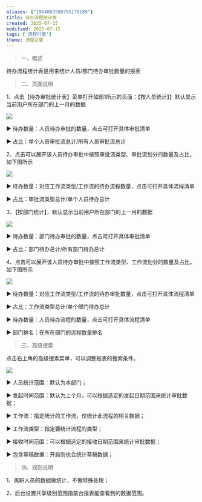 ```yaml
---
aliases: ["1964803508795179189"]
title: 待办流程统计表
created: 2025-07-15
modified: 2025-07-15
tags: ['流程引擎']
theme: 流程引擎
---
```


> 一、概述

待办流程统计表是用来统计人员/部门待办审批数量的报表

> 二、页面说明

1、点击【待办审批统计表】菜单打开如图1所示的页面：【按人员统计】】默认显示当前用户所在部门的上一月的数据

![](452efff0030024d3175ce81deb17cca9.jpg)

▶ 待办数量：人员待办审批的数量，点击可打开具体审批清单

▶ 占比：单个人员审批流总计/所有人员审批流总计

2、点击可以展开该人员待办审批中按照审批流类型、审批流划分的数量及占比，如下图所示

![](967b7877fc08d7b6715618f9e1be2c63.jpg)

▶ 待办数量：对应工作流类型/工作流的待办流程数量，点击可打开具体流程清单

▶ 占比：审批流类型总计/单个人员待办总计

3、【按部门统计】，默认显示当前用户所在部门的上一月的数据

![](4aa85a3faefeb24fd95596640fc8f929.jpg)

▶ 待办数量：部门待办审批的数量，点击可打开具体审批清单

▶ 占比：部门待办总计/所有部门待办总计

4、点击可以展开该人员待办审批中按照工作流类型、工作流划分的数量及占比，如下图所示

![](59af472528888781b0732d4470c42f09.jpg)

▶ 待办数量：对应工作流类型/工作流的待办审批数量，点击可打开具体流程清单

▶ 占比：工作流类型总计/单个部门待办总计

▶ 待办数量：人员待办流程的数量，点击可打开具体流程清单

▶ 部门排名：在所在部门的流程数量排名

> 三、高级搜索

点击右上角的高级搜素菜单，可以调整报表的搜索条件。

![](e3b24487eece8fba17f2d6be04b15b25.jpg)

▶ 人员统计范围：默认为本部门；

▶ 发起时间范围：默认为上个月，可以根据选定的发起日期范围来统计审批数据；

▶ 工作流：指定统计的工作流，仅统计此流程的相关数据；

▶ 工作流类型：指定要统计流程的类型；

▶ 接收时间范围：可以根据选定的接收日期范围来统计审批数据；

▶ 包含草稿数据：开启则也会统计草稿数据；

> 四、规则说明

1、离职人员的数据做统计，不做特殊处理；

2、后台设置共享级别范围指前台报表能查看到的数据范围。